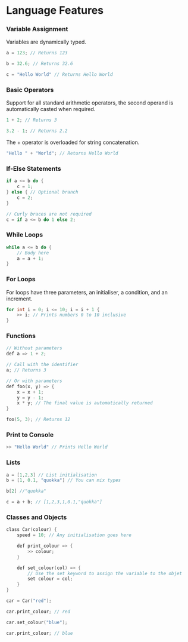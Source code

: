 # Language Features

### Variable Assignment 
Variables are dynamically typed.
```c
a = 123; // Returns 123

b = 32.6; // Returns 32.6

c = "Hello World" // Returns Hello World
```

### Basic Operators
Support for all standard arithmetic operators, the second operand is automatically casted when required.
```c
1 + 2; // Returns 3

3.2 - 1; // Returns 2.2
```
The \+ operator is overloaded for string concatenation.
```c
"Hello " + "World"; // Returns Hello World
```

### If-Else Statements
```c
if a <= b do {
    c = 1;
} else { // Optional branch
    c = 2;
}

// Curly braces are not required
c = if a <= b do 1 else 2;
```

### While Loops
```c
while a <= b do {
    // Body here
    a = a + 1;
}
```

### For Loops
For loops have three parameters, an initialiser, a condition, and an increment.
```c
for int i = 0; i <= 10; i = i + 1 {
    >> i; // Prints numbers 0 to 10 inclusive
}
```

### Functions
```c
// Without parameters
def a => 1 + 2;

// Call with the identifier
a; // Returns 3

// Or with parameters
def foo(x, y) => {
    x = x + 1;
    y = y - 1;
    x * y; // The final value is automatically returned
}

foo(5, 3); // Returns 12
```

### Print to Console
```c
>> "Hello World" // Prints Hello World
```

### Lists
```c
a = [1,2,3] // List initialisation
b = [1, 0.1, "quokka"] // You can mix types

b[2] //"quokka"

c = a + b; // [1,2,3,1,0.1,"quokka"]
```

### Classes and Objects
```c
class Car(colour) {
    speed = 10; // Any initialisation goes here

    def print_colour => {
        >> colour;
    }

    def set_colour(col) => {
        // Use the set keyword to assign the variable to the objet
        set colour = col; 
    }
}

car = Car("red");

car.print_colour; // red

car.set_colour("blue");

car.print_colour; // blue
```
